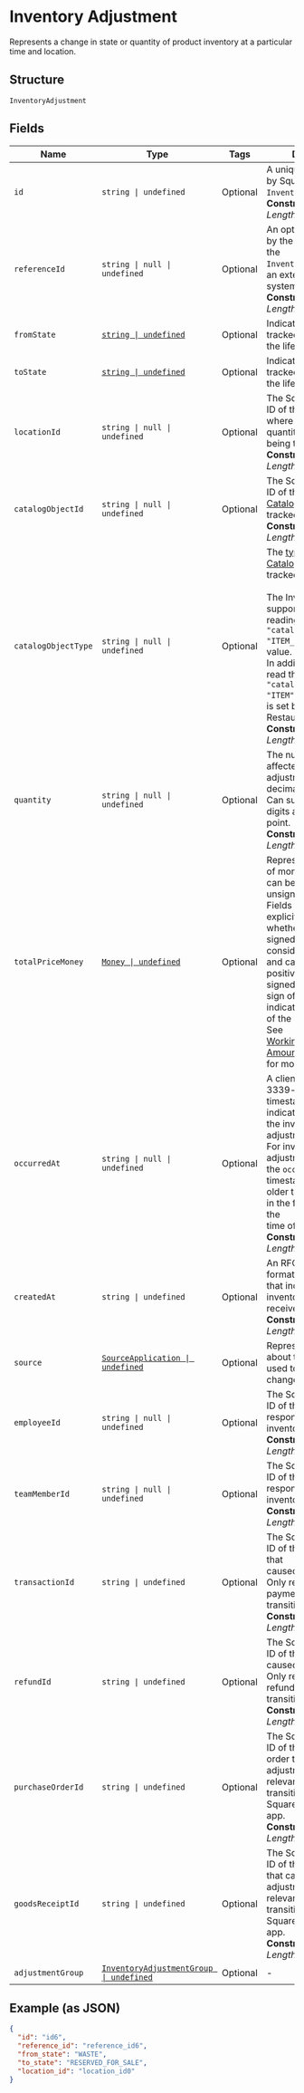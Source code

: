 
# Inventory Adjustment

Represents a change in state or quantity of product inventory at a
particular time and location.

## Structure

`InventoryAdjustment`

## Fields

| Name | Type | Tags | Description |
|  --- | --- | --- | --- |
| `id` | `string \| undefined` | Optional | A unique ID generated by Square for the<br/>`InventoryAdjustment`.<br/>**Constraints**: *Maximum Length*: `100` |
| `referenceId` | `string \| null \| undefined` | Optional | An optional ID provided by the application to tie the<br/>`InventoryAdjustment` to an external<br/>system.<br/>**Constraints**: *Maximum Length*: `255` |
| `fromState` | [`string \| undefined`](../models/inventory-state.md) | Optional | Indicates the state of a tracked item quantity in the lifecycle of goods. |
| `toState` | [`string \| undefined`](../models/inventory-state.md) | Optional | Indicates the state of a tracked item quantity in the lifecycle of goods. |
| `locationId` | `string \| null \| undefined` | Optional | The Square-generated ID of the [Location](entity:Location) where the related<br/>quantity of items is being tracked.<br/>**Constraints**: *Maximum Length*: `100` |
| `catalogObjectId` | `string \| null \| undefined` | Optional | The Square-generated ID of the<br/>[CatalogObject](entity:CatalogObject) being tracked.<br/>**Constraints**: *Maximum Length*: `100` |
| `catalogObjectType` | `string \| null \| undefined` | Optional | The [type](entity:CatalogObjectType) of the [CatalogObject](entity:CatalogObject) being tracked.<br/><br/>The Inventory API supports setting and reading the `"catalog_object_type": "ITEM_VARIATION"` field value.<br/>In addition, it can also read the `"catalog_object_type": "ITEM"` field value that is set by the Square Restaurants app.<br/>**Constraints**: *Maximum Length*: `14` |
| `quantity` | `string \| null \| undefined` | Optional | The number of items affected by the adjustment as a decimal string.<br/>Can support up to 5 digits after the decimal point.<br/>**Constraints**: *Maximum Length*: `26` |
| `totalPriceMoney` | [`Money \| undefined`](../models/money.md) | Optional | Represents an amount of money. `Money` fields can be signed or unsigned.<br/>Fields that do not explicitly define whether they are signed or unsigned are<br/>considered unsigned and can only hold positive amounts. For signed fields, the<br/>sign of the value indicates the purpose of the money transfer. See<br/>[Working with Monetary Amounts](https://developer.squareup.com/docs/build-basics/working-with-monetary-amounts)<br/>for more information. |
| `occurredAt` | `string \| null \| undefined` | Optional | A client-generated RFC 3339-formatted timestamp that indicates when<br/>the inventory adjustment took place. For inventory adjustment updates, the `occurred_at`<br/>timestamp cannot be older than 24 hours or in the future relative to the<br/>time of the request.<br/>**Constraints**: *Maximum Length*: `34` |
| `createdAt` | `string \| undefined` | Optional | An RFC 3339-formatted timestamp that indicates when the inventory adjustment is received.<br/>**Constraints**: *Maximum Length*: `34` |
| `source` | [`SourceApplication \| undefined`](../models/source-application.md) | Optional | Represents information about the application used to generate a change. |
| `employeeId` | `string \| null \| undefined` | Optional | The Square-generated ID of the [Employee](entity:Employee) responsible for the<br/>inventory adjustment.<br/>**Constraints**: *Maximum Length*: `100` |
| `teamMemberId` | `string \| null \| undefined` | Optional | The Square-generated ID of the [Team Member](entity:TeamMember) responsible for the<br/>inventory adjustment.<br/>**Constraints**: *Maximum Length*: `100` |
| `transactionId` | `string \| undefined` | Optional | The Square-generated ID of the [Transaction](entity:Transaction) that<br/>caused the adjustment. Only relevant for payment-related state<br/>transitions.<br/>**Constraints**: *Maximum Length*: `255` |
| `refundId` | `string \| undefined` | Optional | The Square-generated ID of the [Refund](entity:Refund) that<br/>caused the adjustment. Only relevant for refund-related state<br/>transitions.<br/>**Constraints**: *Maximum Length*: `255` |
| `purchaseOrderId` | `string \| undefined` | Optional | The Square-generated ID of the purchase order that caused the<br/>adjustment. Only relevant for state transitions from the Square for Retail<br/>app.<br/>**Constraints**: *Maximum Length*: `100` |
| `goodsReceiptId` | `string \| undefined` | Optional | The Square-generated ID of the goods receipt that caused the<br/>adjustment. Only relevant for state transitions from the Square for Retail<br/>app.<br/>**Constraints**: *Maximum Length*: `100` |
| `adjustmentGroup` | [`InventoryAdjustmentGroup \| undefined`](../models/inventory-adjustment-group.md) | Optional | - |

## Example (as JSON)

```json
{
  "id": "id6",
  "reference_id": "reference_id6",
  "from_state": "WASTE",
  "to_state": "RESERVED_FOR_SALE",
  "location_id": "location_id0"
}
```

